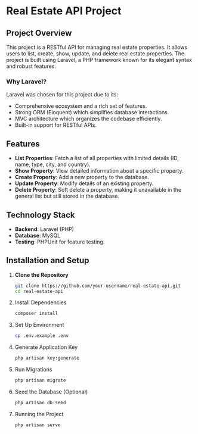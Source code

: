 # Real Estate API Project

## Project Overview

This project is a RESTful API for managing real estate properties. It allows users to list, create, show, update, and delete real estate properties. The project is built using Laravel, a PHP framework known for its elegant syntax and robust features.

### Why Laravel?

Laravel was chosen for this project due to its:

- Comprehensive ecosystem and a rich set of features.
- Strong ORM (Eloquent) which simplifies database interactions.
- MVC architecture which organizes the codebase efficiently.
- Built-in support for RESTful APIs.

## Features

- **List Properties**: Fetch a list of all properties with limited details (ID, name, type, city, and country).
- **Show Property**: View detailed information about a specific property.
- **Create Property**: Add a new property to the database.
- **Update Property**: Modify details of an existing property.
- **Delete Property**: Soft delete a property, making it unavailable in the general list but still stored in the database.

## Technology Stack

- **Backend**: Laravel (PHP)
- **Database**: MySQL
- **Testing**: PHPUnit for feature testing.

## Installation and Setup

1. **Clone the Repository**

   ```sh
   git clone https://github.com/your-username/real-estate-api.git
   cd real-estate-api

2. Install Dependencies


   ```sh
   composer install

3. Set Up Environment


   ```sh
   cp .env.example .env

4. Generate Application Key


   ```sh
   php artisan key:generate

5. Run Migrations


   ```sh
   php artisan migrate

6. Seed the Database (Optional)


   ```sh
   php artisan db:seed

7. Running the Project
	```sh
   php artisan serve



